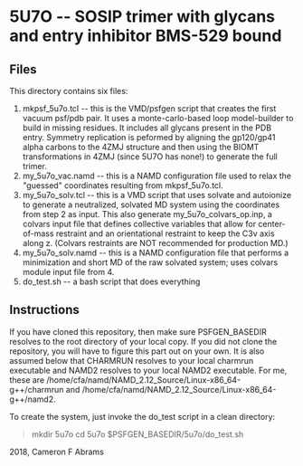 # 5U7O -- SOSIP trimer with glycans and entry inhibitor BMS-529 bound

## Files

This directory contains six files:
1. mkpsf_5u7o.tcl -- this is the VMD/psfgen script that creates the first vacuum psf/pdb pair.  It uses a monte-carlo-based loop model-builder to build in missing residues.  It includes all glycans present in the PDB entry.  Symmetry replication is peformed by aligning the gp120/gp41 alpha carbons to the 4ZMJ structure and then using the BIOMT transformations in 4ZMJ (since 5U7O has none!) to generate the full trimer.
2. my_5u7o_vac.namd -- this is a NAMD configuration file used to relax the "guessed" coordinates resulting from mkpsf_5u7o.tcl.
3. my_5u7o_solv.tcl -- this is a VMD script that uses solvate and autoionize to generate a neutralized, solvated MD system using the coordinates from step 2 as input.  This also generate my_5u7o_colvars_op.inp, a colvars input file that defines collective variables that allow for center-of-mass restraint and an orientational restraint to keep the C3v axis along z.  (Colvars restraints are NOT recommended for production MD.)
4. my_5u7o_solv.namd -- this is a NAMD configuration file that performs a minimization and short MD of the raw solvated system; uses colvars module input file from 4.
5. do_test.sh -- a bash script that does everything

## Instructions

If you have cloned this repository, then make sure PSFGEN_BASEDIR resolves to the root directory of your local copy.  If you did not
clone the repository, you will have to figure this part out on your own.  It is also assumed below that CHARMRUN resolves to your local charmrun executable and NAMD2 resolves to your local NAMD2 executable.  For me, these are /home/cfa/namd/NAMD_2.12_Source/Linux-x86_64-g++/charmrun and /home/cfa/namd/NAMD_2.12_Source/Linux-x86_64-g++/namd2.

To create the system, just invoke the do_test script in a clean directory:

> mkdir 5u7o
> cd 5u7o
> $PSFGEN_BASEDIR/5u7o/do_test.sh

2018, Cameron F Abrams
